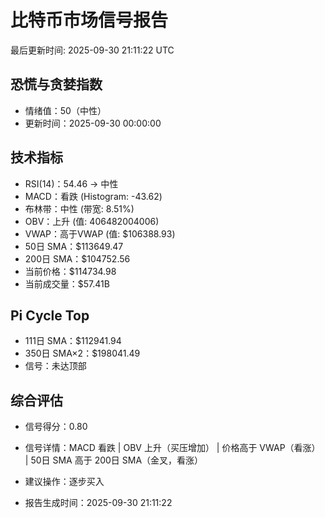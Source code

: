 # 比特币市场信号报告

最后更新时间: 2025-09-30 21:11:22 UTC

## 恐慌与贪婪指数
- 情绪值：50（中性）
- 更新时间：2025-09-30 00:00:00

## 技术指标
- RSI(14)：54.46 → 中性
- MACD：看跌 (Histogram: -43.62)
- 布林带：中性 (带宽: 8.51%)
- OBV：上升 (值: 406482004006)
- VWAP：高于VWAP (值: $106388.93)
- 50日 SMA：$113649.47
- 200日 SMA：$104752.56
- 当前价格：$114734.98
- 当前成交量：$57.41B

## Pi Cycle Top
- 111日 SMA：$112941.94
- 350日 SMA×2：$198041.49
- 信号：未达顶部

## 综合评估
- 信号得分：0.80
- 信号详情：MACD 看跌 | OBV 上升（买压增加） | 价格高于 VWAP（看涨） | 50日 SMA 高于 200日 SMA（金叉，看涨）
- 建议操作：逐步买入

- 报告生成时间：2025-09-30 21:11:22